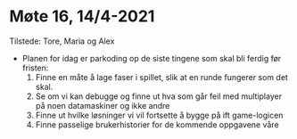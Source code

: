 # Møte 16, 14/4-2021
Tilstede: Tore, Maria og Alex
* Planen for idag er parkoding op de siste tingene som skal bli ferdig før fristen:
    1. Finne en måte å lage faser i spillet, slik at en runde fungerer som det skal. 
    2. Se om vi kan debugge og finne ut hva som går feil med multiplayer på noen datamaskiner og ikke andre
    3. Finne ut hvilke løsninger vi vil fortsette å bygge på ift game-logicen
    4. Finne passelige brukerhistorier for de kommende oppgavene våre
